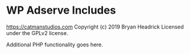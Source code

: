 # WP Adserve Includes #
https://catmanstudios.com
Copyright (c) 2019 Bryan Headrick
Licensed under the GPLv2 license.

Additional PHP functionality goes here.
